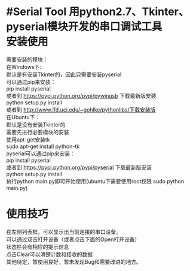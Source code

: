 #Serial Tool
用python2.7、Tkinter、pyserial模块开发的串口调试工具<br>
安装使用
================================================================
需要安装的模块：<br>
在Windows下:<br>
    默认是有安装Tkinter的，因此只需要安装pyserial<br>
    可以通过pip来安装：<br>
        pip install pyserial<br>
    或者到 https://pypi.python.org/pypi/pywinusb 下载最新版安装<br>
        python setup.py install<br>
    或者到 http://www.lfd.uci.edu/~gohlke/pythonlibs/下载安装版<br>
在Ubuntu下：<br>
    默认是没有安装Tkinter的<br>
    需要先进行必要模块的安装<br>
    使用apt-get安装tk<br>
        sudo apt-get install python-tk<br>
    pyserial可以通过pip来安装：<br>
        pip install pyserial<br>
    或者到 https://pypi.python.org/pypi/pyserial 下载最新版安装<br>
        python setup.py install<br>
执行python main.py即可开始使用(ubuntu下需要使用root权限 sudo python main.py)<br>

使用技巧
================================================================
在左侧列表框，可以显示出当前连接的串口设备。<br>
可以通过双击打开设备（或者点击下面的Open打开设备）<br>
状态栏会有相应的提示信息<br>
点击Clear可以清楚计数和接收的数据<br>
其他待定，暂使用良好，暂未发现Bug和需要改进的地方。<br>